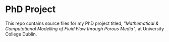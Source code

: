 # PhD Project

This repo contains source files for my PhD project titled, _"Mathematical & Computational Modelling of Fluid Flow through Porous Media"_, at University College Dublin.
